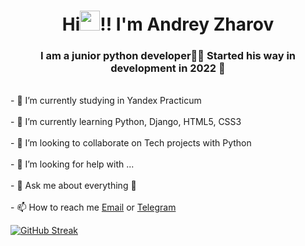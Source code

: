<h1 align="center">Hi<img src="https://github.com/blackcater/blackcater/raw/main/images/Hi.gif" height="32"/>!! I'm Andrey Zharov </h1>
<h3 align="center">I am a junior python developer👨‍💻 Started his way in development in 2022 🚀</h3>



<p>
<br>- 🔭 I’m currently studying in Yandex Practicum<br>
<br>- 🌱 I’m currently learning Python, Django, HTML5, CSS3<br>
<br>- 👯 I’m looking to collaborate on Tech projects with Python<br>
<br>- 🤔 I’m looking for help with ...<br>
<br>- 💬 Ask me about everything 🤗<br>
<br>- 📫 How to reach me <a href="mailto:zharovandrey1989@gmail.com">Email</a> or <a href="https://t.me/kotttobormottt">Telegram</a><br>
</p>


[![GitHub Streak](https://github-readme-streak-stats.herokuapp.com/?user=DenverCoder1)](https://git.io/streak-stats)
